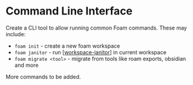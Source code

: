 # Command Line Interface

Create a CLI tool to allow running common Foam commands. These may include:

- `foam init` - create a new foam workspace
- `foam janitor` - run [[workspace-janitor]] in current workspace
- `foam migrate <tool>` - migrate from tools like roam exports, obsidian and more

More commands to be added.


[//begin]: # "Autogenerated link references for markdown compatibility"
[workspace-janitor]: workspace-janitor.md "Janitor"
[//end]: # "Autogenerated link references"